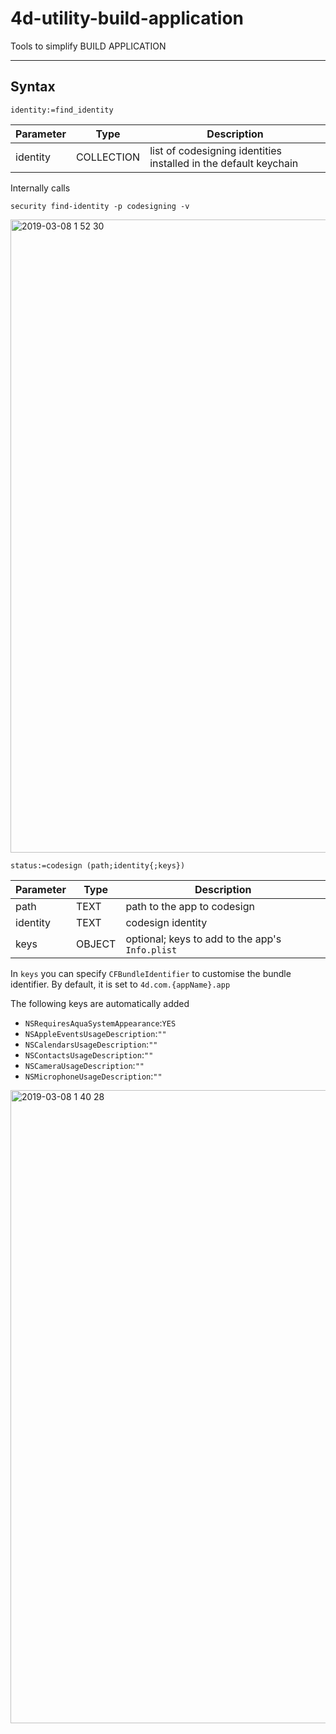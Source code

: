 # 4d-utility-build-application
Tools to simplify BUILD APPLICATION

---

## Syntax

```
identity:=find_identity 
```


Parameter|Type|Description
------------|------------|----
identity|COLLECTION|list of codesigning identities installed in the default keychain

Internally calls  

```
security find-identity -p codesigning -v
```

<img width="1013" alt="2019-03-08 1 52 30" src="https://user-images.githubusercontent.com/1725068/53974380-cc70bc80-4145-11e9-8282-fb5ea23dbd18.png">

```
status:=codesign (path;identity{;keys})
```


Parameter|Type|Description
------------|------------|----
path|TEXT|path to the app to codesign
identity|TEXT|codesign identity
keys|OBJECT|optional; keys to add to the app's ``Info.plist`` 

In ``keys`` you can specify ``CFBundleIdentifier`` to customise the bundle identifier. By default, it is set to ``4d.com.{appName}.app``

The following keys are automatically added

* ``NSRequiresAquaSystemAppearance``:``YES``    
* ``NSAppleEventsUsageDescription``:``""``      
* ``NSCalendarsUsageDescription``:``""``    
* ``NSContactsUsageDescription``:``""``    
* ``NSCameraUsageDescription``:``""``    
* ``NSMicrophoneUsageDescription``:``""``  

<img width="1013" alt="2019-03-08 1 40 28" src="https://user-images.githubusercontent.com/1725068/53974568-2ec9bd00-4146-11e9-984e-1c8d0adf86b9.png">


